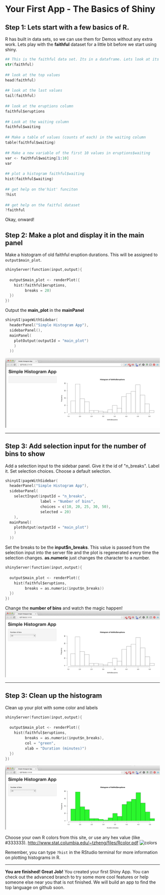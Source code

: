 # Your First App - The Basics of Shiny

## Step 1: Lets start with a few basics of R.

R has built in data sets, so we can use them for Demos without any extra work. Lets play with the **faithful** dataset for a little bit before we start using shiny. 

```s
## This is the faithful data set. Its in a dataframe. Lets look at its structure.
str(faithful)

## look at the top values
head(faithful)

## look at the last values
tail(faithful)

## look at the eruptions column
faithful$eruptions

## Look at the waiting column
faithful$waiting

## Make a table of values (counts of each) in the waiting column
table(faithful$waiting)

## Make a new variable of the first 10 values in eruptions$waiting
var <- faithful$waiting[1:10]
var

## plot a histogram faithful$waiting
hist(faithful$waiting)

## get help on the'hist' funciton
?hist

## get help on the faitful dataset
?faithful
```

Okay, onward!

## Step 2: Make a plot and display it in the main panel

Make a histogram of old faithful eruption durations. This will be assigned to `output$main_plot`.
```s
shinyServer(function(input,output){

  output$main_plot <- renderPlot({
    hist(faithful$eruptions,
         breaks = 20)
  })
})
```

Output the **main_plot** in the **mainPanel**
```s
shinyUI(pageWithSidebar(
  headerPanel("Simple Histogram App"),
  sidebarPanel(),
  mainPanel(
    plotOutput(outputId = "main_plot")
    )
  ))
```

![step2](www/step_2.png?raw=true)

----
## Step 3: Add selection input for the number of bins to show

Add a selection input to the sidebar panel. Give it the id of "n_breaks". Label it. Set selection choices. Choose a default selection.
```s
shinyUI(pageWithSidebar(
  headerPanel("Simple Histogram App"),
  sidebarPanel(
    selectInput(inputId = "n_breaks",
                label = "Number of bins",
                choices = c(10, 20, 25, 30, 50),
                selected = 20)
    ),
  mainPanel(
    plotOutput(outputId = "main_plot")
    )
  ))
```

Set the breaks to be the **input$n_breaks**. This value is passed from the selection input into the server file and the plot is regenerated every time the selection changes. **as.numeric** just changes the character to a number.
```s
shinyServer(function(input,output){

  output$main_plot <- renderPlot({
    hist(faithful$eruptions,
         breaks = as.numeric(input$n_breaks))
  })
})
```

Change the **number of bins** and watch the magic happen!
![step3](www/step_3.png?raw=true)

----
## Step 3: Clean up the histogram

Clean up your plot with some color and labels
```s
shinyServer(function(input,output){

  output$main_plot <- renderPlot({
    hist(faithful$eruptions,
         breaks = as.numeric(input$n_breaks),
         col = "green",
         xlab = "Duration (minutes)")
  })
})
```

![step4](www/step_4.png?raw=true)

Choose your own R colors from this site, or use any hex value (like #333333).
http://www.stat.columbia.edu/~tzheng/files/Rcolor.pdf
![colors](www/R_colors.png?raw=true)

Remember, you can type `?hist` in the RStudio terminal for more information on plotting histograms in R.

----

**You are finished! Great Job!** You created your first Shiny App. You can check out the advanced branch to try some more cool features or help someone else near you that is not finished. We will build an app to find the top language on github soon. 


